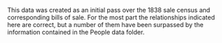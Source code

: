 This data was created as an initial pass over the 1838 sale census and corresponding bills of sale. For the most part the relationships indicated here are correct, but a number of them have been surpassed by the information contained in the People data folder.
